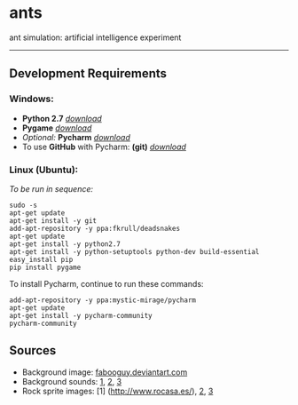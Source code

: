 # ants
ant simulation: artificial intelligence experiment

---

## Development Requirements

### Windows:

- **Python 2.7** *[download](https://www.python.org/ftp/python/2.7.12/python-2.7.12.msi)*
- **Pygame** *[download](http://pygame.org/ftp/pygame-1.9.1.win32-py2.7.msi)*
- *Optional:* **Pycharm** *[download](https://www.jetbrains.com/pycharm/download/download-thanks.html?platform=windows&code=PCC)*
- To use **GitHub** with Pycharm: **(git)** *[download](https://git-scm.com/download/win)*

### Linux (Ubuntu):

*To be run in sequence:*

    sudo -s
    apt-get update
    apt-get install -y git
    add-apt-repository -y ppa:fkrull/deadsnakes
    apt-get update
    apt-get install -y python2.7
    apt-get install -y python-setuptools python-dev build-essential
    easy_install pip
    pip install pygame
    
To install Pycharm, continue to run these commands:

    add-apt-repository -y ppa:mystic-mirage/pycharm
    apt-get update
    apt-get install -y pycharm-community
    pycharm-community

## Sources

- Background image: [fabooguy.deviantart.com](http://fabooguy.deviantart.com/art/Dirt-Ground-Texture-Tileable-2048x2048-441212191)
- Background sounds: [1](https://www.youtube.com/watch?v=gRy3ieiCTRU), [2](https://www.youtube.com/watch?v=CrBD-XpHm1o), [3](https://www.youtube.com/watch?v=nMHhr_-to4I)
- Rock sprite images: [1] (http://www.rocasa.es/), [2](http://ggyma.geo.ucm.es/docencia/MasterGeoBio/), [3](http://lascosasdejuampa1.blogspot.com/)

